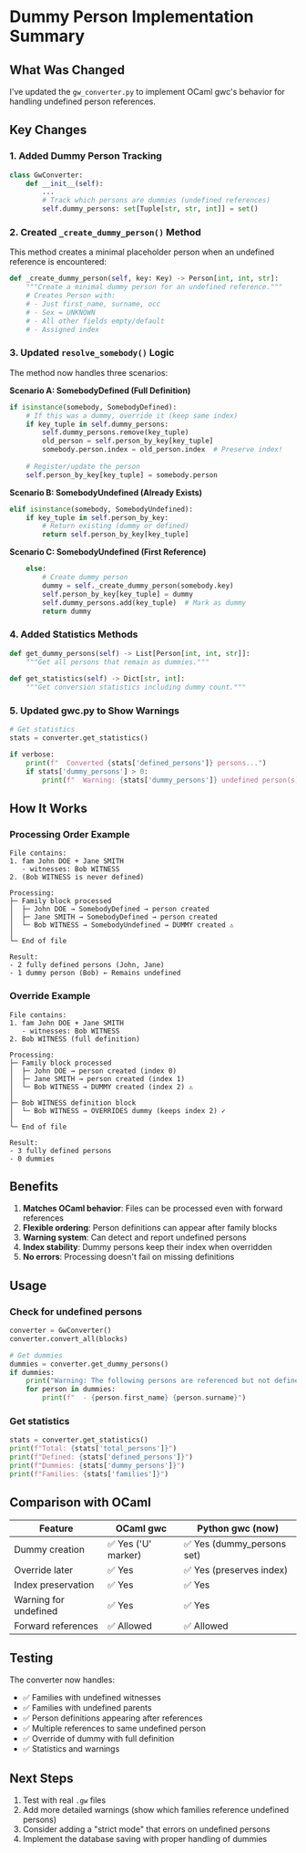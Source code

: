 # Dummy Person Implementation Summary

## What Was Changed

I've updated the `gw_converter.py` to implement OCaml gwc's behavior for handling undefined person references.

## Key Changes

### 1. Added Dummy Person Tracking

```python
class GwConverter:
    def __init__(self):
        ...
        # Track which persons are dummies (undefined references)
        self.dummy_persons: set[Tuple[str, str, int]] = set()
```

### 2. Created `_create_dummy_person()` Method

This method creates a minimal placeholder person when an undefined reference is encountered:

```python
def _create_dummy_person(self, key: Key) -> Person[int, int, str]:
    """Create a minimal dummy person for an undefined reference."""
    # Creates Person with:
    # - Just first_name, surname, occ
    # - Sex = UNKNOWN
    # - All other fields empty/default
    # - Assigned index
```

### 3. Updated `resolve_somebody()` Logic

The method now handles three scenarios:

**Scenario A: SomebodyDefined (Full Definition)**
```python
if isinstance(somebody, SomebodyDefined):
    # If this was a dummy, override it (keep same index)
    if key_tuple in self.dummy_persons:
        self.dummy_persons.remove(key_tuple)
        old_person = self.person_by_key[key_tuple]
        somebody.person.index = old_person.index  # Preserve index!
    
    # Register/update the person
    self.person_by_key[key_tuple] = somebody.person
```

**Scenario B: SomebodyUndefined (Already Exists)**
```python
elif isinstance(somebody, SomebodyUndefined):
    if key_tuple in self.person_by_key:
        # Return existing (dummy or defined)
        return self.person_by_key[key_tuple]
```

**Scenario C: SomebodyUndefined (First Reference)**
```python
    else:
        # Create dummy person
        dummy = self._create_dummy_person(somebody.key)
        self.person_by_key[key_tuple] = dummy
        self.dummy_persons.add(key_tuple)  # Mark as dummy
        return dummy
```

### 4. Added Statistics Methods

```python
def get_dummy_persons(self) -> List[Person[int, int, str]]:
    """Get all persons that remain as dummies."""
    
def get_statistics(self) -> Dict[str, int]:
    """Get conversion statistics including dummy count."""
```

### 5. Updated gwc.py to Show Warnings

```python
# Get statistics
stats = converter.get_statistics()

if verbose:
    print(f"  Converted {stats['defined_persons']} persons...")
    if stats['dummy_persons'] > 0:
        print(f"  Warning: {stats['dummy_persons']} undefined person(s)")
```

## How It Works

### Processing Order Example

```
File contains:
1. fam John DOE + Jane SMITH
   - witnesses: Bob WITNESS
2. (Bob WITNESS is never defined)

Processing:
├─ Family block processed
│  ├─ John DOE → SomebodyDefined → person created
│  ├─ Jane SMITH → SomebodyDefined → person created
│  └─ Bob WITNESS → SomebodyUndefined → DUMMY created ⚠️
│
└─ End of file

Result:
- 2 fully defined persons (John, Jane)
- 1 dummy person (Bob) ← Remains undefined
```

### Override Example

```
File contains:
1. fam John DOE + Jane SMITH
   - witnesses: Bob WITNESS
2. Bob WITNESS (full definition)

Processing:
├─ Family block processed
│  ├─ John DOE → person created (index 0)
│  ├─ Jane SMITH → person created (index 1)
│  └─ Bob WITNESS → DUMMY created (index 2) ⚠️
│
├─ Bob WITNESS definition block
│  └─ Bob WITNESS → OVERRIDES dummy (keeps index 2) ✓
│
└─ End of file

Result:
- 3 fully defined persons
- 0 dummies
```

## Benefits

1. **Matches OCaml behavior**: Files can be processed even with forward references
2. **Flexible ordering**: Person definitions can appear after family blocks
3. **Warning system**: Can detect and report undefined persons
4. **Index stability**: Dummy persons keep their index when overridden
5. **No errors**: Processing doesn't fail on missing definitions

## Usage

### Check for undefined persons

```python
converter = GwConverter()
converter.convert_all(blocks)

# Get dummies
dummies = converter.get_dummy_persons()
if dummies:
    print("Warning: The following persons are referenced but not defined:")
    for person in dummies:
        print(f"  - {person.first_name} {person.surname}")
```

### Get statistics

```python
stats = converter.get_statistics()
print(f"Total: {stats['total_persons']}")
print(f"Defined: {stats['defined_persons']}")
print(f"Dummies: {stats['dummy_persons']}")
print(f"Families: {stats['families']}")
```

## Comparison with OCaml

| Feature | OCaml gwc | Python gwc (now) |
|---------|-----------|------------------|
| Dummy creation | ✅ Yes ('U' marker) | ✅ Yes (dummy_persons set) |
| Override later | ✅ Yes | ✅ Yes (preserves index) |
| Index preservation | ✅ Yes | ✅ Yes |
| Warning for undefined | ✅ Yes | ✅ Yes |
| Forward references | ✅ Allowed | ✅ Allowed |

## Testing

The converter now handles:
- ✅ Families with undefined witnesses
- ✅ Families with undefined parents
- ✅ Person definitions appearing after references
- ✅ Multiple references to same undefined person
- ✅ Override of dummy with full definition
- ✅ Statistics and warnings

## Next Steps

1. Test with real `.gw` files
2. Add more detailed warnings (show which families reference undefined persons)
3. Consider adding a "strict mode" that errors on undefined persons
4. Implement the database saving with proper handling of dummies
